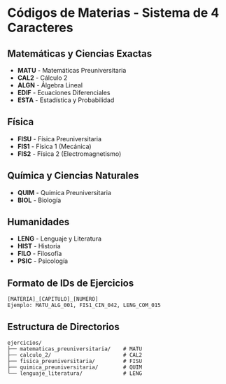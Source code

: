 # Códigos de Materias - Sistema de 4 Caracteres

## Matemáticas y Ciencias Exactas
- **MATU** - Matemáticas Preuniversitaria
- **CAL2** - Cálculo 2
- **ALGN** - Álgebra Lineal  
- **EDIF** - Ecuaciones Diferenciales
- **ESTA** - Estadística y Probabilidad

## Física
- **FISU** - Física Preuniversitaria
- **FIS1** - Física 1 (Mecánica)
- **FIS2** - Física 2 (Electromagnetismo)

## Química y Ciencias Naturales
- **QUIM** - Química Preuniversitaria
- **BIOL** - Biología

## Humanidades
- **LENG** - Lenguaje y Literatura
- **HIST** - Historia
- **FILO** - Filosofía
- **PSIC** - Psicología

## Formato de IDs de Ejercicios
```
[MATERIA]_[CAPITULO]_[NUMERO]
Ejemplo: MATU_ALG_001, FIS1_CIN_042, LENG_COM_015
```

## Estructura de Directorios
```
ejercicios/
├── matematicas_preuniversitaria/    # MATU
├── calculo_2/                       # CAL2  
├── fisica_preuniversitaria/         # FISU
├── quimica_preuniversitaria/        # QUIM
└── lenguaje_literatura/             # LENG
```